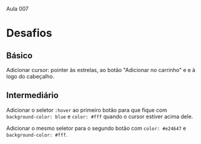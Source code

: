 Aula 007

# Desafios

## Básico

Adicionar cursor: pointer às estrelas, ao botão "Adicionar no carrinho" e e à logo do cabeçalho.

## Intermediário

Adicionar o seletor `:hover` ao primeiro botão para que fique com `background-color: blue` e `color: #fff` quando o cursor estiver acima dele.

Adicionar o mesmo seletor para o segundo botão com `color: #e24647` e `background-color: #fff`.
